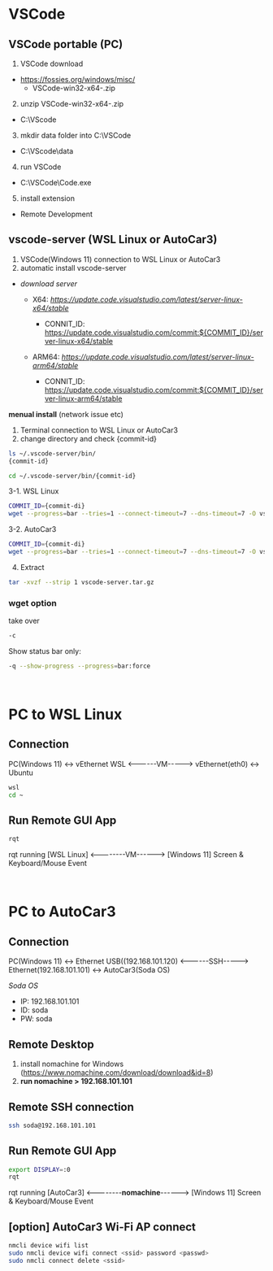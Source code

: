 # VSCode 

## VSCode portable (PC)

1. VSCode download
- https://fossies.org/windows/misc/ 
  - VSCode-win32-x64-<version>.zip

2. unzip VSCode-win32-x64-<version>.zip 
- C:\VScode

3. mkdir data folder into C:\VSCode
- C:\VScode\data

4. run VSCode
- C:\VSCode\Code.exe

5. install extension
  - Remote Development

## vscode-server (WSL Linux or AutoCar3)
1. VSCode(Windows 11) connection to WSL Linux or AutoCar3  
2. automatic install vscode-server  
- *download server*
  - X64: *https://update.code.visualstudio.com/latest/server-linux-x64/stable*
    - CONNIT_ID: https://update.code.visualstudio.com/commit:${COMMIT_ID}/server-linux-x64/stable

  - ARM64: *https://update.code.visualstudio.com/latest/server-linux-arm64/stable*  
    - CONNIT_ID: https://update.code.visualstudio.com/commit:${COMMIT_ID}/server-linux-arm64/stable
  
**menual install** (network issue etc)  
1. Terminal connection to WSL Linux or AutoCar3 
2. change directory and check {commit-id}
```sh
ls ~/.vscode-server/bin/
{commit-id}

cd ~/.vscode-server/bin/{commit-id}
```

3-1. WSL Linux
```sh
COMMIT_ID={commit-di}
wget --progress=bar --tries=1 --connect-timeout=7 --dns-timeout=7 -O vscode-server.tar.gz https://update.code.visualstudio.com/commit:${COMMIT_ID}/server-linux-x64/stable
```

3-2. AutoCar3
```sh
COMMIT_ID={commit-di}
wget --progress=bar --tries=1 --connect-timeout=7 --dns-timeout=7 -O vscode-server.tar.gz https://update.code.visualstudio.com/commit:${COMMIT_ID}/server-linux-arm64/stable
```

4. Extract
```sh
tar -xvzf --strip 1 vscode-server.tar.gz
```
  
### wget option
take over
```sh
-c
```
Show status bar only: 
```sh
-q --show-progress --progress=bar:force
```
  
<br/>

# PC to WSL Linux

## Connection
PC(Windows 11) <-> vEthernet WSL <------VM-----> vEthernet(eth0) <-> Ubuntu

```sh
wsl
cd ~
```

## Run Remote GUI App
```sh
rqt
```

rqt running [WSL Linux] <--------VM------> [Windows 11] Screen & Keyboard/Mouse Event

<br/>  

# PC to AutoCar3

## Connection
PC(Windows 11) <-> Ethernet USB((192.168.101.120) <------SSH-----> Ethernet(192.168.101.101) <-> AutoCar3(Soda OS)

*Soda OS*
- IP: 192.168.101.101
- ID: soda
- PW: soda

## Remote Desktop
1. install nomachine for Windows (https://www.nomachine.com/download/download&id=8)  
2. **run nomachine > 192.168.101.101**


## Remote SSH connection 

```sh
ssh soda@192.168.101.101
```

## Run Remote GUI App
```sh
export DISPLAY=:0
rqt
```

rqt running [AutoCar3] <--------**nomachine**------> [Windows 11] Screen & Keyboard/Mouse Event

## [option] AutoCar3 Wi-Fi AP connect
```sh
nmcli device wifi list
sudo nmcli device wifi connect <ssid> password <passwd>
sudo nmcli connect delete <ssid>
```
